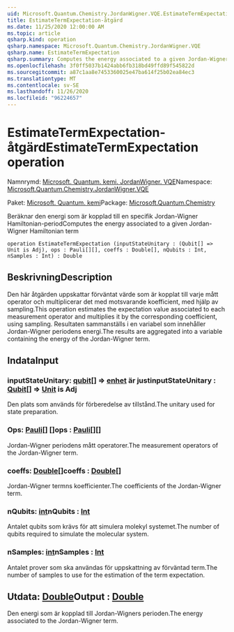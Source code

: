 ```yaml
---
uid: Microsoft.Quantum.Chemistry.JordanWigner.VQE.EstimateTermExpectation
title: EstimateTermExpectation-åtgärd
ms.date: 11/25/2020 12:00:00 AM
ms.topic: article
qsharp.kind: operation
qsharp.namespace: Microsoft.Quantum.Chemistry.JordanWigner.VQE
qsharp.name: EstimateTermExpectation
qsharp.summary: Computes the energy associated to a given Jordan-Wigner Hamiltonian term
ms.openlocfilehash: 3f0ff5037b1424abb6fb318bd49ffd89f545822d
ms.sourcegitcommit: a87c1aa8e7453360025e47ba614f25b02ea84ec3
ms.translationtype: MT
ms.contentlocale: sv-SE
ms.lasthandoff: 11/26/2020
ms.locfileid: "96224657"
---
```

# <a name="estimatetermexpectation-operation"></a><span data-ttu-id="7e512-102">EstimateTermExpectation-åtgärd</span><span class="sxs-lookup"><span data-stu-id="7e512-102">EstimateTermExpectation operation</span></span>

<span data-ttu-id="7e512-103">Namnrymd: [Microsoft. Quantum. kemi. JordanWigner. VQE](xref:Microsoft.Quantum.Chemistry.JordanWigner.VQE)</span><span class="sxs-lookup"><span data-stu-id="7e512-103">Namespace: [Microsoft.Quantum.Chemistry.JordanWigner.VQE](xref:Microsoft.Quantum.Chemistry.JordanWigner.VQE)</span></span>

<span data-ttu-id="7e512-104">Paket: [Microsoft. Quantum. kemi](https://nuget.org/packages/Microsoft.Quantum.Chemistry)</span><span class="sxs-lookup"><span data-stu-id="7e512-104">Package: [Microsoft.Quantum.Chemistry](https://nuget.org/packages/Microsoft.Quantum.Chemistry)</span></span>


<span data-ttu-id="7e512-105">Beräknar den energi som är kopplad till en specifik Jordan-Wigner Hamiltonian-period</span><span class="sxs-lookup"><span data-stu-id="7e512-105">Computes the energy associated to a given Jordan-Wigner Hamiltonian term</span></span>

```qsharp
operation EstimateTermExpectation (inputStateUnitary : (Qubit[] => Unit is Adj), ops : Pauli[][], coeffs : Double[], nQubits : Int, nSamples : Int) : Double
```


## <a name="description"></a><span data-ttu-id="7e512-106">Beskrivning</span><span class="sxs-lookup"><span data-stu-id="7e512-106">Description</span></span>

<span data-ttu-id="7e512-107">Den här åtgärden uppskattar förväntat värde som är kopplat till varje mått operator och multiplicerar det med motsvarande koefficient, med hjälp av sampling.</span><span class="sxs-lookup"><span data-stu-id="7e512-107">This operation estimates the expectation value associated to each measurement operator and multiplies it by the corresponding coefficient, using sampling.</span></span>
<span data-ttu-id="7e512-108">Resultaten sammanställs i en variabel som innehåller Jordan-Wigner periodens energi.</span><span class="sxs-lookup"><span data-stu-id="7e512-108">The results are aggregated into a variable containing the energy of the Jordan-Wigner term.</span></span>

## <a name="input"></a><span data-ttu-id="7e512-109">Indata</span><span class="sxs-lookup"><span data-stu-id="7e512-109">Input</span></span>

### <a name="inputstateunitary--qubit--unit--is-adj"></a><span data-ttu-id="7e512-110">inputStateUnitary: [qubit](xref:microsoft.quantum.lang-ref.qubit)[] => [enhet](xref:microsoft.quantum.lang-ref.unit)  är just</span><span class="sxs-lookup"><span data-stu-id="7e512-110">inputStateUnitary : [Qubit](xref:microsoft.quantum.lang-ref.qubit)[] => [Unit](xref:microsoft.quantum.lang-ref.unit)  is Adj</span></span>

<span data-ttu-id="7e512-111">Den plats som används för förberedelse av tillstånd.</span><span class="sxs-lookup"><span data-stu-id="7e512-111">The unitary used for state preparation.</span></span>


### <a name="ops--pauli"></a><span data-ttu-id="7e512-112">Ops: [Pauli](xref:microsoft.quantum.lang-ref.pauli)[] []</span><span class="sxs-lookup"><span data-stu-id="7e512-112">ops : [Pauli](xref:microsoft.quantum.lang-ref.pauli)[][]</span></span>

<span data-ttu-id="7e512-113">Jordan-Wigner periodens mått operatorer.</span><span class="sxs-lookup"><span data-stu-id="7e512-113">The measurement operators of the Jordan-Wigner term.</span></span>


### <a name="coeffs--double"></a><span data-ttu-id="7e512-114">coeffs: [Double](xref:microsoft.quantum.lang-ref.double)[]</span><span class="sxs-lookup"><span data-stu-id="7e512-114">coeffs : [Double](xref:microsoft.quantum.lang-ref.double)[]</span></span>

<span data-ttu-id="7e512-115">Jordan-Wigner termns koefficienter.</span><span class="sxs-lookup"><span data-stu-id="7e512-115">The coefficients of the Jordan-Wigner term.</span></span>


### <a name="nqubits--int"></a><span data-ttu-id="7e512-116">nQubits: [int](xref:microsoft.quantum.lang-ref.int)</span><span class="sxs-lookup"><span data-stu-id="7e512-116">nQubits : [Int](xref:microsoft.quantum.lang-ref.int)</span></span>

<span data-ttu-id="7e512-117">Antalet qubits som krävs för att simulera molekyl systemet.</span><span class="sxs-lookup"><span data-stu-id="7e512-117">The number of qubits required to simulate the molecular system.</span></span>


### <a name="nsamples--int"></a><span data-ttu-id="7e512-118">nSamples: [int](xref:microsoft.quantum.lang-ref.int)</span><span class="sxs-lookup"><span data-stu-id="7e512-118">nSamples : [Int](xref:microsoft.quantum.lang-ref.int)</span></span>

<span data-ttu-id="7e512-119">Antalet prover som ska användas för uppskattning av förväntad term.</span><span class="sxs-lookup"><span data-stu-id="7e512-119">The number of samples to use for the estimation of the term expectation.</span></span>



## <a name="output--double"></a><span data-ttu-id="7e512-120">Utdata: [Double](xref:microsoft.quantum.lang-ref.double)</span><span class="sxs-lookup"><span data-stu-id="7e512-120">Output : [Double](xref:microsoft.quantum.lang-ref.double)</span></span>

<span data-ttu-id="7e512-121">Den energi som är kopplad till Jordan-Wigners perioden.</span><span class="sxs-lookup"><span data-stu-id="7e512-121">The energy associated to the Jordan-Wigner term.</span></span>
